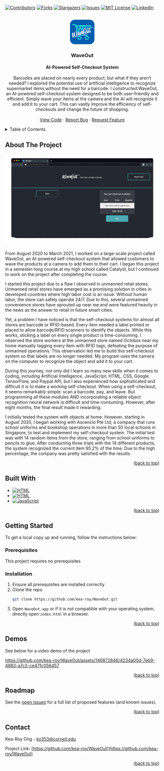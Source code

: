 <a name="readme-top"></a>

<!-- PROJECT SHIELDS -->
[![Contributors][contributors-shield]][contributors-url]
[![Forks][forks-shield]][forks-url]
[![Stargazers][stars-shield]][stars-url]
[![Issues][issues-shield]][issues-url]
[![MIT License][license-shield]][license-url]
[![LinkedIn][linkedin-shield]][linkedin-url]



<!-- PROJECT LOGO -->
<br />
<div align="center">
  <a href="https://github.com/kea-roy/WaveOut">
    <img src="https://github.com/kea-roy/WaveOut/blob/main/icon.png" alt="Logo" width="80" height="80">
  </a>

<!-- PROJECT TITLE AND DESCRIPTION -->
<h3 align="center">WaveOut</h3>
<h4 align="center">AI-Powered Self-Checkout System</h4>

  <p align="center">
    Barcodes are placed on nearly every product, but what if they aren’t needed? I explored the potential use of artificial intelligence to recognize supermarket items without the need for a barcode. I constructed WaveOut, an AI-powered self-checkout system designed to be both user-friendly and efficient. Simply wave your items at the camera and the AI will recognize it and add it to your cart. This can vastly improve the efficiency of self-checkouts and change the future of shopping.
    <br />
    <!--<a href="https://github.com/kea-roy/WaveOut"><strong>Explore the docs »</strong></a>-->
    <br />
    <a href="https://github.com/kea-roy/WaveOut/tree/main/src">View Code</a>
    ·
    <a href="https://github.com/kea-roy/WaveOut/issues">Report Bug</a>
    ·
    <a href="https://github.com/kea-roy/WaveOut/issues">Request Feature</a>
  </p>
</div>



<!-- TABLE OF CONTENTS -->
<details>
  <summary>Table of Contents</summary>
  <ol>
    <li>
      <a href="#about-the-project">About The Project</a>
      <ul>
        <li><a href="#built-with">Built With</a></li>
      </ul>
    </li>
    <li>
      <a href="#getting-started">Getting Started</a>
      <ul>
        <li><a href="#prerequisites">Prerequisites</a></li>
        <li><a href="#installation">Installation</a></li>
      </ul>
    </li>
    <li><a href="#demos">Demos</a></li>
    <li><a href="#roadmap">Roadmap</a></li>
    <li><a href="#contact">Contact</a></li>
  </ol>
</details>



<!-- ABOUT THE PROJECT -->
## About The Project

![Main Screen Shot][product-screenshot]

From August 2020 to March 2021, I worked on a large-scale project called WaveOut, an AI-powered self-checkout system that allowed customers to wave the products at a camera to add them to their cart. I began this project in a semester-long course at my high school called Catalyst, but I continued to work on the project after completing the course.

I started this project due to a flaw I observed in unmanned retail stores. Unmanned retail stores have emerged as a promising solution in cities in developed countries where high labor cost is an issue. Without human labor, the store can safely operate 24/7. Due to this, several unmanned convenience stores have sprouted up near me and were featured heavily in the news as the answer to retail in future smart cities.

Yet, a problem I have noticed is that the self-checkout systems for almost all stores are barcode or RFID-based. Every item needed a label printed or placed to allow barcode/RFID scanners to identify the objects. While this works, sticking a label on every single product is time-consuming. I observed the store workers at the unmanned store named Octobox near my home manually tagging every item with RFID tags, defeating the purpose of unmanned operations. This observation led me to build this self-checkout system so that labels are no longer needed. My program uses the camera on the computer to recognize the object and add it to your cart.

During this journey, not only did I learn so many new skills when it comes to coding, including Artificial Intelligence, JavaScript, HTML, CSS, Google TensorFlow, and Paypal API, but I also experienced how sophisticated and difficult it is to make a working self-checkout. When using a self-checkout, it seems remarkably simple: scan a barcode, pay, and leave. But programming all these modules AND incorporating a reliable object recognition neural network is difficult and time-consuming. However, after eight months, the final result made it rewarding.

I initially tested the system with objects at home. However, starting in August 2020, I began working with Ascencio Pte Ltd, a company that runs school uniforms and bookshop operations in more than 50 local schools in Singapore, to test and implement my self-checkout system. The initial test was with 14 random items from the store, ranging from school uniforms to pencils to glue. After conducting three trials with the 14 different products, the system recognized the current item 95.2% of the time. Due to the high percentage, the company was pretty satisfied with the results.

<p align="right">(<a href="#readme-top">back to top</a>)</p>



## Built With

<!--* [![Next][Next.js]][Next-url]-->
<!--* [![React][React.js]][React-url]-->
<!--* [![Vue][Vue.js]][Vue-url]-->
<!--* [![Angular][Angular.io]][Angular-url]-->
<!--* [![Svelte][Svelte.dev]][Svelte-url]-->
<!--* [![Laravel][Laravel.com]][Laravel-url]-->
<!--* [![Bootstrap][Bootstrap.com]][Bootstrap-url]-->
<!--* [![JQuery][JQuery.com]][JQuery-url]-->
<!--* [![Python][Python]][Python-url]-->
* [![HTML][HTML]][HTML-url]
* [![HTML][CSS]][CSS-url]
* [![JavaScript][JavaScript]][JavaScript-url]

<p align="right">(<a href="#readme-top">back to top</a>)</p>



<!-- GETTING STARTED -->
## Getting Started

To get a local copy up and running, follow the instructions below:

### Prerequisites

This project requires no prerequisites

### Installation

1. Ensure all prerequisites are installed correctly
2. Clone the repo
   ```sh
   git clone https://github.com/kea-roy/WaveOut.git
   ```
3. Open ```WaveOut.app``` or if it is not compatible with your operating system, directly open ```index.html``` in a browser.

<p align="right">(<a href="#readme-top">back to top</a>)</p>



<!-- USAGE EXAMPLES -->
## Demos

See below for a video demo of the project

https://github.com/kea-roy/WaveOut/assets/146872846/4234a00d-7eb9-4883-a7c2-ce47fc056457

<p align="right">(<a href="#readme-top">back to top</a>)</p>



<!-- ROADMAP -->
## Roadmap

See the [open issues](https://github.com/kea-roy/WaveOut/issues) for a full list of proposed features (and known issues).

<p align="right">(<a href="#readme-top">back to top</a>)</p>


<!-- CONTACT -->
## Contact

Kea-Roy Ong - ko353@cornell.edu

Project Link: [https://github.com/kea-roy/WaveOut](https://github.com/kea-roy/WaveOut)

<p align="right">(<a href="#readme-top">back to top</a>)</p>

<!-- MARKDOWN LINKS & IMAGES -->
<!-- https://www.markdownguide.org/basic-syntax/#reference-style-links -->
[contributors-shield]: https://img.shields.io/github/contributors/kea-roy/WaveOut.svg?style=for-the-badge
[contributors-url]: https://github.com/kea-roy/WaveOut/graphs/contributors
[forks-shield]: https://img.shields.io/github/forks/kea-roy/WaveOut.svg?style=for-the-badge
[forks-url]: https://github.com/kea-roy/WaveOut/network/members
[stars-shield]: https://img.shields.io/github/stars/kea-roy/WaveOut.svg?style=for-the-badge
[stars-url]: https://github.com/kea-roy/WaveOut/stargazers
[issues-shield]: https://img.shields.io/github/issues/kea-roy/WaveOut.svg?style=for-the-badge
[issues-url]: https://github.com/kea-roy/WaveOut/issues
[license-shield]: https://img.shields.io/github/license/kea-roy/WaveOut.svg?style=for-the-badge
[license-url]: https://github.com/kea-roy/WaveOut/blob/master/LICENSE.txt
[linkedin-shield]: https://img.shields.io/badge/-LinkedIn-black.svg?style=for-the-badge&logo=linkedin&colorB=555
[linkedin-url]: https://linkedin.com/in/kea-roy
[product-screenshot]: waveout_demo.gif
[Next.js]: https://img.shields.io/badge/next.js-000000?style=for-the-badge&logo=nextdotjs&logoColor=white
[Next-url]: https://nextjs.org/
[Python]: https://img.shields.io/badge/Python-3776AB?style=for-the-badge&logo=python&logoColor=white
[Python-url]: https://www.python.org/
[React.js]: https://img.shields.io/badge/React-20232A?style=for-the-badge&logo=react&logoColor=61DAFB
[React-url]: https://reactjs.org/
[Vue.js]: https://img.shields.io/badge/Vue.js-35495E?style=for-the-badge&logo=vuedotjs&logoColor=4FC08D
[Vue-url]: https://vuejs.org/
[Angular.io]: https://img.shields.io/badge/Angular-DD0031?style=for-the-badge&logo=angular&logoColor=white
[Angular-url]: https://angular.io/
[Svelte.dev]: https://img.shields.io/badge/Svelte-4A4A55?style=for-the-badge&logo=svelte&logoColor=FF3E00
[Svelte-url]: https://svelte.dev/
[Laravel.com]: https://img.shields.io/badge/Laravel-FF2D20?style=for-the-badge&logo=laravel&logoColor=white
[Laravel-url]: https://laravel.com
[Bootstrap.com]: https://img.shields.io/badge/Bootstrap-563D7C?style=for-the-badge&logo=bootstrap&logoColor=white
[Bootstrap-url]: https://getbootstrap.com
[JQuery.com]: https://img.shields.io/badge/jQuery-0769AD?style=for-the-badge&logo=jquery&logoColor=white
[JQuery-url]: https://jquery.com 
[HTML]:https://img.shields.io/badge/HTML-239120?style=for-the-badge&logo=html5&logoColor=white
[HTML-url]:https://developer.mozilla.org/en-US/docs/Web/HTML
[CSS]:https://img.shields.io/badge/CSS-239120?&style=for-the-badge&logo=css3&logoColor=white
[CSS-url]:https://developer.mozilla.org/en-US/docs/Web/CSS
[JavaScript]:https://img.shields.io/badge/JavaScript-F7DF1E?style=for-the-badge&logo=JavaScript&logoColor=white
[JavaScript-url]:https://developer.mozilla.org/en-US/docs/Web/JavaScript
